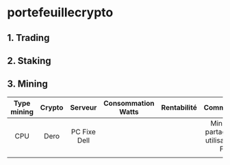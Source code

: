 # portefeuillecrypto

## 1. Trading

## 2. Staking

## 3. Mining

| Type mining | Crypto | Serveur | Consommation Watts | Rentabilité | Commentaire 
:---:|:---:|:---:|:---: | :---: | :---:
| CPU |  Dero | PC Fixe Dell |    |     | Mining en partage avec utilisation PC Fixe
| | | | |
